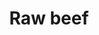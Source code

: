---
layout: item
title: Raw beef
item-id: 2132
datatable: true
id: 2132
name: "Raw beef"
monsters:
  - id: 2790
    name: "Cow"
    combat_level: 2
    wiki_url: "https://oldschool.runescape.wiki/w/Cow#Normal"
    drops:
      - quantity: "1"
        noted: false
        rarity: 1
    image: "https://oldschool.runescape.wiki/images/thumb/2/21/Cow_%281%29.png/1200px-Cow_%281%29.png?52ebb"
  - id: 2791
    name: "Cow"
    combat_level: 2
    wiki_url: "https://oldschool.runescape.wiki/w/Cow#Normal"
    drops:
      - quantity: "1"
        noted: false
        rarity: 1
    image: "https://oldschool.runescape.wiki/images/thumb/2/21/Cow_%281%29.png/1200px-Cow_%281%29.png?52ebb"
  - id: 2792
    name: "Cow calf"
    combat_level: 2
    wiki_url: "https://oldschool.runescape.wiki/w/Cow_calf"
    drops:
      - quantity: "1"
        noted: false
        rarity: 1
    image: "https://oldschool.runescape.wiki/images/thumb/7/72/Cow_calf.png/1200px-Cow_calf.png?284fc"
  - id: 2793
    name: "Cow"
    combat_level: 2
    wiki_url: "https://oldschool.runescape.wiki/w/Cow#Normal"
    drops:
      - quantity: "1"
        noted: false
        rarity: 1
    image: "https://oldschool.runescape.wiki/images/thumb/2/21/Cow_%281%29.png/1200px-Cow_%281%29.png?52ebb"
  - id: 2794
    name: "Cow calf"
    combat_level: 2
    wiki_url: "https://oldschool.runescape.wiki/w/Cow_calf"
    drops:
      - quantity: "1"
        noted: false
        rarity: 1
    image: "https://oldschool.runescape.wiki/images/thumb/7/72/Cow_calf.png/1200px-Cow_calf.png?284fc"
  - id: 2795
    name: "Cow"
    combat_level: 2
    wiki_url: "https://oldschool.runescape.wiki/w/Cow#Normal"
    drops:
      - quantity: "1"
        noted: false
        rarity: 1
    image: "https://oldschool.runescape.wiki/images/thumb/2/21/Cow_%281%29.png/1200px-Cow_%281%29.png?52ebb"
  - id: 2801
    name: "Cow calf"
    combat_level: 2
    wiki_url: "https://oldschool.runescape.wiki/w/Cow_calf"
    drops:
      - quantity: "1"
        noted: false
        rarity: 1
    image: "https://oldschool.runescape.wiki/images/thumb/7/72/Cow_calf.png/1200px-Cow_calf.png?284fc"
  - id: 5842
    name: "Cow"
    combat_level: 2
    wiki_url: "https://oldschool.runescape.wiki/w/Cow#Normal"
    drops:
      - quantity: "1"
        noted: false
        rarity: 1
    image: "https://oldschool.runescape.wiki/images/thumb/2/21/Cow_%281%29.png/1200px-Cow_%281%29.png?52ebb"
  - id: 6401
    name: "Cow"
    combat_level: 2
    wiki_url: "https://oldschool.runescape.wiki/w/Cow#Normal"
    drops:
      - quantity: "1"
        noted: false
        rarity: 1
    image: "https://oldschool.runescape.wiki/images/thumb/2/21/Cow_%281%29.png/1200px-Cow_%281%29.png?52ebb"
---